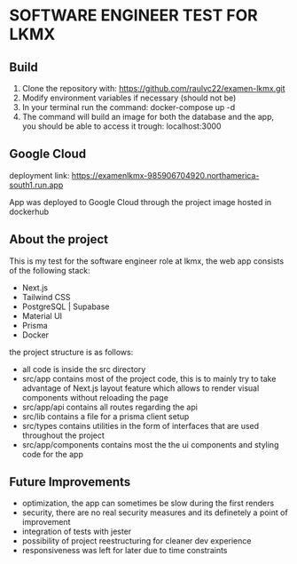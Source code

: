 # SOFTWARE ENGINEER TEST FOR LKMX

## Build

1. Clone the repository with: https://github.com/raulvc22/examen-lkmx.git
2. Modify environment variables if necessary (should not be)
3. In your terminal run the command: docker-compose up -d
4. The command will build an image for both the database and the app, you should be able to access it trough: localhost:3000

## Google Cloud

deployment link: https://examenlkmx-985906704920.northamerica-south1.run.app

App was deployed to Google Cloud through the project image hosted in dockerhub

## About the project

This is my test for the software engineer role at lkmx, the web app consists of the following stack:

- Next.js
- Tailwind CSS
- PostgreSQL | Supabase
- Material UI
- Prisma
- Docker

the project structure is as follows:
- all code is inside the src directory
- src/app contains most of the project code, this is to mainly try to take advantage of Next.js layout feature which allows to render visual components without reloading the page
- src/app/api contains all routes regarding the api
- src/lib contains a file for a prisma client setup
- src/types contains utilities in the form of interfaces that are used throughout the project
- src/app/components contains most the the ui components and styling code for the app

## Future Improvements

- optimization, the app can sometimes be slow during the first renders
- security, there are no real security measures and its definetely a point of improvement
- integration of tests with jester
- possibility of project reestructuring for cleaner dev experience
- responsiveness was left for later due to time constraints
